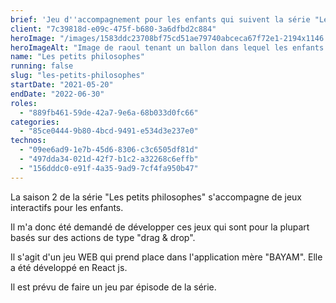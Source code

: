 ```yaml
---
brief: 'Jeu d''accompagnement pour les enfants qui suivent la série "Les petits philosophes"'
client: "7c39818d-e09c-475f-b680-3a6dfbd2c884"
heroImage: "/images/1583ddc23708bf75cd51ae79740abceca67f72e1-2194x1146.png"
heroImageAlt: "Image de raoul tenant un ballon dans lequel les enfants glissent des yeux et une bouche pour composer une expression"
name: "Les petits philosophes"
running: false
slug: "les-petits-philosophes"
startDate: "2021-05-20"
endDate: "2022-06-30"
roles:
  - "889fb461-59de-42a7-9e6a-68b033d0fc66"
categories:
  - "85ce0444-9b80-4bcd-9491-e534d3e237e0"
technos:
  - "09ee6ad9-1e7b-45d6-8306-c3c6505df81d"
  - "497dda34-021d-42f7-b1c2-a32268c6effb"
  - "156dddc0-e91f-4a35-9ad9-7cf4fa950b47"
---
```


La saison 2 de la série "Les petits philosophes" s'accompagne de jeux interactifs pour les enfants.

Il m'a donc été demandé de développer ces jeux qui sont pour la plupart basés sur des actions de type "drag & drop".

Il s'agit d'un jeu WEB qui prend place dans l'application mère "BAYAM". Elle a été développé en React js.

Il est prévu de faire un jeu par épisode de la série.
